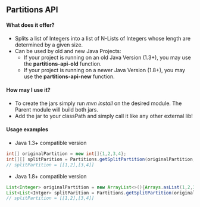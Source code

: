 ## Partitions API

#### What does it offer?
- Splits a list of Integers into a list of N-Lists of Integers whose length are determined by a given size.
- Can be used by old and new Java Projects: 
    - If your project is running on an old Java Version (1.3+), you may use the **partitions-api-old** function.
    - If your project is running on a newer Java Version (1.8+), you may use the **partitions-api-new** function.
 
#### How may I use it? 
- To create the jars simply run _mvn install_ on the desired module. The Parent module will build both jars.
- Add the jar to your classPath and simply call it like any other external lib!

#### Usage examples
- Java 1.3+ compatible version
```java 
int[] originalPartition = new int[]{1,2,3,4};
int[][] splitParition = Partitions.getSplitPartition(originalPartition, 2);
// splitPartition = [[1,2],[3,4]]
```
-  Java 1.8+ compatible version
```java 
List<Integer> originalPartition = new ArrayList<>(){Arrays.asList(1,2,3,4)};
List<List<Intger> splitParition = Partitions.getSplitPartition(originalPartition, 2);
// splitPartition = [[1,2],[3,4]]
```